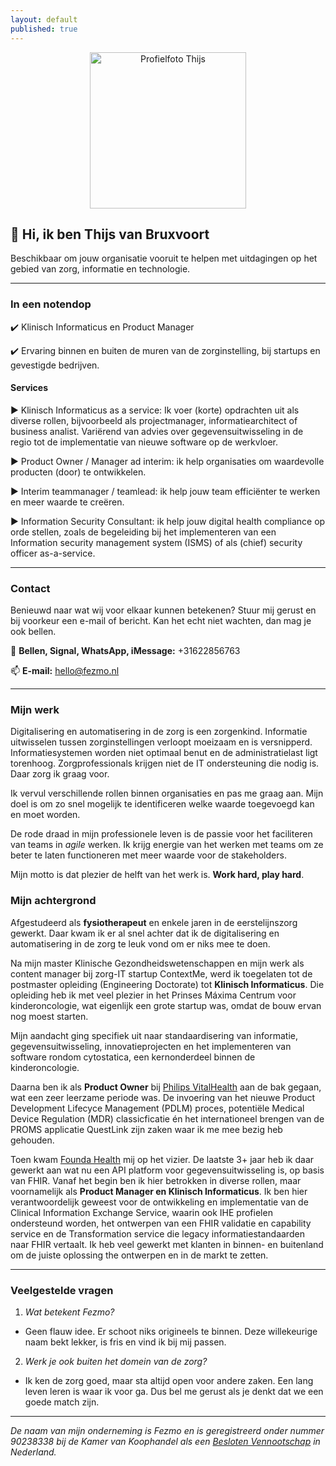 ```yaml
---
layout: default
published: true
---
```

<div style="text-align: center;">
<img src="{{ site.baseurl }}/images/Thijs.png" alt="Profielfoto Thijs" align="center" style="width: 250px;"/>
</div>

## :wave: Hi, ik ben Thijs van Bruxvoort 
Beschikbaar om jouw organisatie vooruit te helpen met uitdagingen op het gebied van zorg, informatie en technologie.

---

### In een notendop

:heavy_check_mark: Klinisch Informaticus en Product Manager

:heavy_check_mark: Ervaring binnen en buiten de muren van de zorginstelling, bij startups en gevestigde bedrijven.

#### Services

:arrow_forward: Klinisch Informaticus as a service: Ik voer (korte) opdrachten uit als diverse rollen, bijvoorbeeld als projectmanager, informatiearchitect of business analist. Variërend van advies over gegevensuitwisseling in de regio tot de implementatie van nieuwe software op de werkvloer.

:arrow_forward: Product Owner / Manager ad interim: ik help organisaties om waardevolle producten (door) te ontwikkelen.

:arrow_forward: Interim teammanager / teamlead: ik help jouw team efficiënter te werken en meer waarde te creëren.

:arrow_forward: Information Security Consultant: ik help jouw digital health compliance op orde stellen, zoals de begeleiding bij het implementeren van een Information security management system (ISMS) of als (chief) security officer as-a-service.

---

### Contact

Benieuwd naar wat wij voor elkaar kunnen betekenen? Stuur mij gerust en bij voorkeur een e-mail of bericht. Kan het echt niet wachten, dan mag je ook bellen.

:iphone: **Bellen, Signal, WhatsApp, iMessage:** +31622856763

:mailbox: **E-mail:** [hello@fezmo.nl](mailto:hello@fezmo.nl)

---

### Mijn werk

Digitalisering en automatisering in de zorg is een zorgenkind. Informatie uitwisselen tussen zorginstellingen verloopt moeizaam en is versnipperd. Informatiesystemen worden niet optimaal benut en de administratielast ligt torenhoog. Zorgprofessionals krijgen niet de IT ondersteuning die nodig is. Daar zorg ik graag voor.

Ik vervul verschillende rollen binnen organisaties en pas me graag aan. Mijn doel is om zo snel mogelijk te identificeren welke waarde toegevoegd kan en moet worden. 

De rode draad in mijn professionele leven is de passie voor het faciliteren van teams in *agile* werken. Ik krijg energie van het werken met teams om ze beter te laten functioneren met meer waarde voor de stakeholders. 

Mijn motto is dat plezier de helft van het werk is. **Work hard, play hard**.

### Mijn achtergrond

Afgestudeerd als **fysiotherapeut** en enkele jaren in de eerstelijnszorg gewerkt. Daar kwam ik er al snel achter dat ik de digitalisering en automatisering in de zorg te leuk vond om er niks mee te doen.

Na mijn master Klinische Gezondheidswetenschappen en mijn werk als content manager bij zorg-IT startup ContextMe, werd ik toegelaten tot de postmaster opleiding (Engineering Doctorate) tot **Klinisch Informaticus**. Die opleiding heb ik met veel plezier in het Prinses Máxima Centrum voor kinderoncologie, wat eigenlijk een grote startup was, omdat de bouw ervan nog moest starten.

Mijn aandacht ging specifiek uit naar standaardisering van informatie, gegevensuitwisseling, innovatieprojecten en het implementeren van software rondom cytostatica, een kernonderdeel binnen de kinderoncologie.

Daarna ben ik als **Product Owner** bij [Philips VitalHealth](https://www.philips.be/healthcare/sites/vitalhealth/homepage) aan de bak gegaan, wat een zeer leerzame periode was. De invoering van het nieuwe Product Development Lifecyce Management (PDLM) proces, potentiële Medical Device Regulation (MDR) classicficatie én het internationeel brengen van de PROMS applicatie QuestLink zijn zaken waar ik me mee bezig heb gehouden.

Toen kwam [Founda Health](https://foundahealth.com) mij op het vizier. De laatste 3+ jaar heb ik daar gewerkt aan wat nu een API platform voor gegevensuitwisseling is, op basis van FHIR. Vanaf het begin ben ik hier betrokken in diverse rollen, maar voornamelijk als **Product Manager en Klinisch Informaticus**. Ik ben hier verantwoordelijk geweest voor de ontwikkeling en implementatie van de Clinical Information Exchange Service, waarin ook IHE profielen ondersteund worden, het ontwerpen van een FHIR validatie en capability service en de Transformation service die legacy informatiestandaarden naar FHIR vertaalt.
Ik heb veel gewerkt met klanten in binnen- en buitenland om de juiste oplossing the ontwerpen en in de markt te zetten.

---

### Veelgestelde vragen

1. _Wat betekent Fezmo?_
- Geen flauw idee. Er schoot niks origineels te binnen. Deze willekeurige naam bekt lekker, is fris en vind ik bij mij passen.

2. _Werk je ook buiten het domein van de zorg?_
- Ik ken de zorg goed, maar sta altijd open voor andere zaken. Een lang leven leren is waar ik voor ga. Dus bel me gerust als je denkt dat we een goede match zijn.

---

_De naam van mijn onderneming is Fezmo en is geregistreerd onder nummer 90238338 bij de Kamer van Koophandel als een [Besloten Vennootschap](https://en.wikipedia.org/wiki/Besloten_vennootschap) in Nederland._

